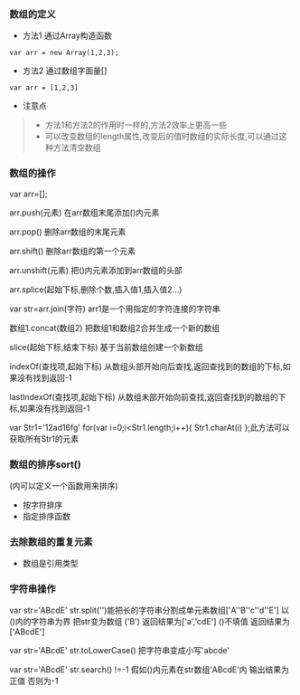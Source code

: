  ### 数组的定义
* 方法1 通过Array构造函数
```
var arr = new Array(1,2,3);
```

* 方法2 通过数组字面量[]
```
var arr = [1,2,3]
```
* 注意点

> * 方法1和方法2的作用时一样的,方法2效率上更高一些 
> * 可以改变数组的length属性,改变后的值时数组的实际长度,可以通过这种方法清空数组

### 数组的操作
var arr=[];

arr.push(元素) 在arr数组末尾添加()内元素

arr.pop()  删除arr数组的末尾元素

arr.shift() 删除arr数组的第一个元素

arr.unshift(元素) 把()内元素添加到arr数组的头部

arr.splice(起始下标,删除个数,插入值1,插入值2...)

var str=arr.join(字符) arr1是一个用指定的字符连接的字符串

数组1.concat(数组2) 把数组1和数组2合并生成一个新的数组

slice(起始下标,结束下标) 基于当前数组创建一个新数组

indexOf(查找项,起始下标) 
从数组头部开始向后查找,返回查找到的数组的下标,如果没有找到返回-1

lastIndexOf(查找项,起始下标) 
从数组未部开始向前查找,返回查找到的数组的下标,如果没有找到返回-1

var Str1='12ad16fg'
for(var i=0;i<Str1.length;i++){
	Str1.charAt(i)
};此方法可以获取所有Str1的元素


### 数组的排序sort()
(内可以定义一个函数用来排序)
* 按字符排序
* 指定排序函数

### 去除数组的重复元素
* 数组是引用类型

### 字符串操作

var str='ABcdE'
str.split('')能把长的字符串分割成单元素数组['A''B''c''d''E']
以()内的字符串为界 把str变为数组
('B') 返回结果为['a','cdE']
()不填值 返回结果为['ABcdE']

var str='ABcdE'
str.toLowerCase() 把字符串变成小写'abcde'

var str='ABcdE'
str.search() !=-1 假如()内元素在str数组'ABcdE'内 输出结果为正值 否则为-1


